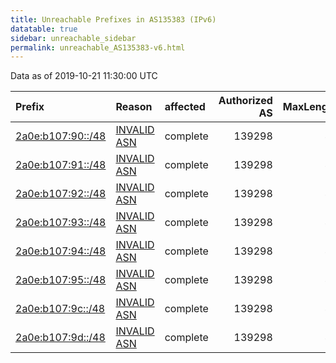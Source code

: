 ```yaml
---
title: Unreachable Prefixes in AS135383 (IPv6)
datatable: true
sidebar: unreachable_sidebar
permalink: unreachable_AS135383-v6.html
---
```


Data as of 2019-10-21 11:30:00 UTC


<div class="datatable-begin"></div>

| Prefix                                                       | Reason                                                                                                    | affected   |   Authorized AS |   MaxLength | Anchor                                         |   unreachable /48s |
|:-------------------------------------------------------------|:----------------------------------------------------------------------------------------------------------|:-----------|----------------:|------------:|:-----------------------------------------------|-------------------:|
| [2a0e:b107:90::/48](https://stat.ripe.net/2a0e:b107:90::/48) | [INVALID ASN](https://rpki-validator.ripe.net/announcement-preview?asn=AS135383&prefix=2a0e:b107:90::/48) | complete   |          139298 |          44 | [RIPE](unreachable_RIPE_NCC_RPKI_Root-v6.html) |                  1 |
| [2a0e:b107:91::/48](https://stat.ripe.net/2a0e:b107:91::/48) | [INVALID ASN](https://rpki-validator.ripe.net/announcement-preview?asn=AS135383&prefix=2a0e:b107:91::/48) | complete   |          139298 |          44 | [RIPE](unreachable_RIPE_NCC_RPKI_Root-v6.html) |                  1 |
| [2a0e:b107:92::/48](https://stat.ripe.net/2a0e:b107:92::/48) | [INVALID ASN](https://rpki-validator.ripe.net/announcement-preview?asn=AS135383&prefix=2a0e:b107:92::/48) | complete   |          139298 |          44 | [RIPE](unreachable_RIPE_NCC_RPKI_Root-v6.html) |                  1 |
| [2a0e:b107:93::/48](https://stat.ripe.net/2a0e:b107:93::/48) | [INVALID ASN](https://rpki-validator.ripe.net/announcement-preview?asn=AS135383&prefix=2a0e:b107:93::/48) | complete   |          139298 |          44 | [RIPE](unreachable_RIPE_NCC_RPKI_Root-v6.html) |                  1 |
| [2a0e:b107:94::/48](https://stat.ripe.net/2a0e:b107:94::/48) | [INVALID ASN](https://rpki-validator.ripe.net/announcement-preview?asn=AS135383&prefix=2a0e:b107:94::/48) | complete   |          139298 |          44 | [RIPE](unreachable_RIPE_NCC_RPKI_Root-v6.html) |                  1 |
| [2a0e:b107:95::/48](https://stat.ripe.net/2a0e:b107:95::/48) | [INVALID ASN](https://rpki-validator.ripe.net/announcement-preview?asn=AS135383&prefix=2a0e:b107:95::/48) | complete   |          139298 |          44 | [RIPE](unreachable_RIPE_NCC_RPKI_Root-v6.html) |                  1 |
| [2a0e:b107:9c::/48](https://stat.ripe.net/2a0e:b107:9c::/48) | [INVALID ASN](https://rpki-validator.ripe.net/announcement-preview?asn=AS135383&prefix=2a0e:b107:9c::/48) | complete   |          139298 |          44 | [RIPE](unreachable_RIPE_NCC_RPKI_Root-v6.html) |                  1 |
| [2a0e:b107:9d::/48](https://stat.ripe.net/2a0e:b107:9d::/48) | [INVALID ASN](https://rpki-validator.ripe.net/announcement-preview?asn=AS135383&prefix=2a0e:b107:9d::/48) | complete   |          139298 |          44 | [RIPE](unreachable_RIPE_NCC_RPKI_Root-v6.html) |                  1 |

<div class="datatable-end"></div>